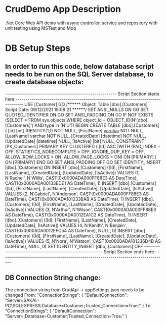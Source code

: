 # CrudDemo App Description
.Net Core Web API demo with async controller, service and repository with unit testing using MSTest and Moq

# DB Setup Steps
## In order to run this code, below database script needs to be run on the SQL Server database, to create database objects:

-------------------------------------------------------- Script Section starts here ----------------------------------------------------------------------------------
USE [Customer]
GO
/****** Object:  Table [dbo].[Customers]    Script Date: 09/12/2021 19:09:21 ******/
SET ANSI_NULLS ON
GO
SET QUOTED_IDENTIFIER ON
GO
SET ANSI_PADDING ON
GO
IF NOT EXISTS (SELECT * FROM sys.objects WHERE object_id = OBJECT_ID(N'[dbo].[Customers]') AND type in (N'U'))
BEGIN
CREATE TABLE [dbo].[Customers](
	[Id] [int] IDENTITY(1,1) NOT NULL,
	[FirstName] [varchar](50) NOT NULL,
	[LastName] [varchar](50) NOT NULL,
	[CreatedDate] [datetime] NOT NULL,
	[UpdatedDate] [datetime] NULL,
	[IsActive] [bit] NULL,
 CONSTRAINT [PK_Customers] PRIMARY KEY CLUSTERED 
(
	[Id] ASC
)WITH (PAD_INDEX  = OFF, STATISTICS_NORECOMPUTE  = OFF, IGNORE_DUP_KEY = OFF, ALLOW_ROW_LOCKS  = ON, ALLOW_PAGE_LOCKS  = ON) ON [PRIMARY]
) ON [PRIMARY]
END
GO
SET ANSI_PADDING OFF
GO
SET IDENTITY_INSERT [dbo].[Customers] ON
INSERT [dbo].[Customers] ([Id], [FirstName], [LastName], [CreatedDate], [UpdatedDate], [IsActive]) VALUES (1, N'Rachel', N'Willis', CAST(0x0000ADA000FF88E3 AS DateTime), CAST(0x0000ADA00133EDE1 AS DateTime), 1)
INSERT [dbo].[Customers] ([Id], [FirstName], [LastName], [CreatedDate], [UpdatedDate], [IsActive]) VALUES (2, N'Gabriel', N'Anderson', CAST(0x0000ADA000FF88E3 AS DateTime), CAST(0x0000ADA101333BAB AS DateTime), 1)
INSERT [dbo].[Customers] ([Id], [FirstName], [LastName], [CreatedDate], [UpdatedDate], [IsActive]) VALUES (3, N'Arthur', N'Wilson', CAST(0x0000ADA000FF88E3 AS DateTime), CAST(0x0000ADA0012EA1C2 AS DateTime), 1)
INSERT [dbo].[Customers] ([Id], [FirstName], [LastName], [CreatedDate], [UpdatedDate], [IsActive]) VALUES (4, N'Kenith', N'Benjain', CAST(0x0000ADA0012EFC54 AS DateTime), NULL, 0)
INSERT [dbo].[Customers] ([Id], [FirstName], [LastName], [CreatedDate], [UpdatedDate], [IsActive]) VALUES (5, N'Nora', N'Watson', CAST(0x0000ADA101336D4B AS DateTime), NULL, 0)
SET IDENTITY_INSERT [dbo].[Customers] OFF
--------------------------------------------------------- Script Section ends here -----------------------------------------------------------------------------------

## DB Connection String change:
The connection string from CrudApi -> appSettings.json needs to be changed
From:
"ConnectionStrings": {
    "DefaultConnection": "Server=SAKAL-PC\\SQLEXPRESS;Database=Customer;Trusted_Connection=True;"
  }
To:
"ConnectionStrings": {
    "DefaultConnection": "Server=<Your SQL Server Name>;Database=Customer;Trusted_Connection=True;"
  }
